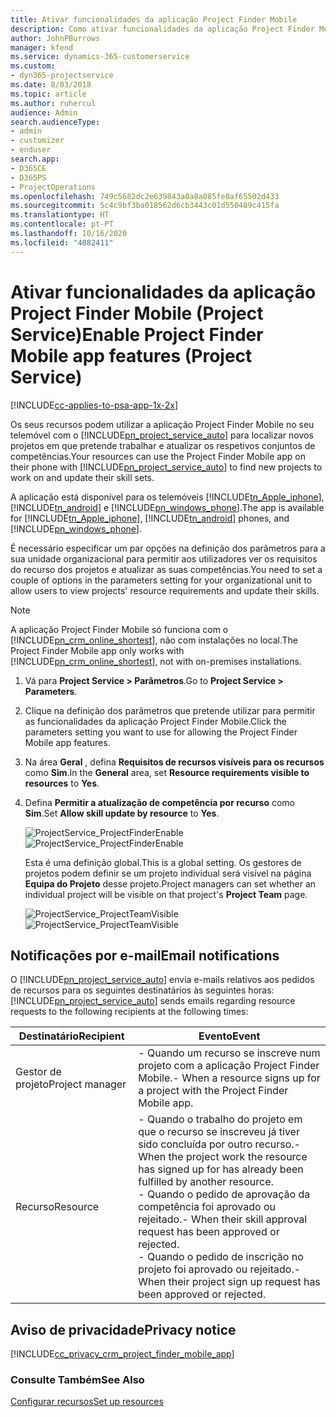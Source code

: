 ```yaml
---
title: Ativar funcionalidades da aplicação Project Finder Mobile
description: Como ativar funcionalidades da aplicação Project Finder Mobile no Project Service
author: JohnPBurrows
manager: kfend
ms.service: dynamics-365-customerservice
ms.custom:
- dyn365-projectservice
ms.date: 8/03/2018
ms.topic: article
ms.author: ruhercul
audience: Admin
search.audienceType:
- admin
- customizer
- enduser
search.app:
- D365CE
- D365PS
- ProjectOperations
ms.openlocfilehash: 749c5682dc2e639843a0a8a085fe8af65502d433
ms.sourcegitcommit: 5c4c9bf3ba018562d6cb3443c01d550489c415fa
ms.translationtype: HT
ms.contentlocale: pt-PT
ms.lasthandoff: 10/16/2020
ms.locfileid: "4082411"
---
```

# <a name="enable-project-finder-mobile-app-features-project-service"></a><span data-ttu-id="851b5-103">Ativar funcionalidades da aplicação Project Finder Mobile (Project Service)</span><span class="sxs-lookup"><span data-stu-id="851b5-103">Enable Project Finder Mobile app features (Project Service)</span></span>

[!INCLUDE[cc-applies-to-psa-app-1x-2x](../includes/cc-applies-to-psa-app-1x-2x.md)]

<span data-ttu-id="851b5-104">Os seus recursos podem utilizar a aplicação Project Finder Mobile no seu telemóvel com o [!INCLUDE[pn_project_service_auto](../includes/pn-project-service-auto.md)] para localizar novos projetos em que pretende trabalhar e atualizar os respetivos conjuntos de competências.</span><span class="sxs-lookup"><span data-stu-id="851b5-104">Your resources can use the Project Finder Mobile app on their phone with [!INCLUDE[pn_project_service_auto](../includes/pn-project-service-auto.md)] to find new projects to work on and update their skill sets.</span></span>  
  
 <span data-ttu-id="851b5-105">A aplicação está disponível para os telemóveis [!INCLUDE[tn_Apple_iphone](../includes/tn-apple-iphone.md)], [!INCLUDE[tn_android](../includes/tn-android.md)] e [!INCLUDE[pn_windows_phone](../includes/pn-windows-phone.md)].</span><span class="sxs-lookup"><span data-stu-id="851b5-105">The app is available for [!INCLUDE[tn_Apple_iphone](../includes/tn-apple-iphone.md)], [!INCLUDE[tn_android](../includes/tn-android.md)] phones, and [!INCLUDE[pn_windows_phone](../includes/pn-windows-phone.md)].</span></span>  
  
 <span data-ttu-id="851b5-106">É necessário especificar um par opções na definição dos parâmetros para a sua unidade organizacional para permitir aos utilizadores ver os requisitos do recurso dos projetos e atualizar as suas competências.</span><span class="sxs-lookup"><span data-stu-id="851b5-106">You need to set a couple of options in the parameters setting for your organizational unit to allow users to view projects' resource requirements and update their skills.</span></span>  
  
> [!NOTE]
>  <span data-ttu-id="851b5-107">A aplicação Project Finder Mobile só funciona com o [!INCLUDE[pn_crm_online_shortest](../includes/pn-crm-online-shortest.md)], não com instalações no local.</span><span class="sxs-lookup"><span data-stu-id="851b5-107">The Project Finder Mobile app only works with [!INCLUDE[pn_crm_online_shortest](../includes/pn-crm-online-shortest.md)], not with on-premises installations.</span></span>  
  
1. <span data-ttu-id="851b5-108">Vá para **Project Service > Parâmetros**.</span><span class="sxs-lookup"><span data-stu-id="851b5-108">Go to **Project Service > Parameters**.</span></span>  
  
2. <span data-ttu-id="851b5-109">Clique na definição dos parâmetros que pretende utilizar para permitir as funcionalidades da aplicação Project Finder Mobile.</span><span class="sxs-lookup"><span data-stu-id="851b5-109">Click the parameters setting you want to use for allowing the Project Finder Mobile app features.</span></span>  
  
3. <span data-ttu-id="851b5-110">Na área **Geral** , defina **Requisitos de recursos visíveis para os recursos** como **Sim**.</span><span class="sxs-lookup"><span data-stu-id="851b5-110">In the **General** area, set **Resource requirements visible to resources** to **Yes**.</span></span>  
  
4. <span data-ttu-id="851b5-111">Defina **Permitir a atualização de competência por recurso** como **Sim**.</span><span class="sxs-lookup"><span data-stu-id="851b5-111">Set **Allow skill update by resource** to **Yes**.</span></span>  
  
   <span data-ttu-id="851b5-112">![ProjectService_ProjectFinderEnable](../psa/media/project-service-project-finder-enable.png "ProjectService_ProjectFinderEnable")</span><span class="sxs-lookup"><span data-stu-id="851b5-112">![ProjectService_ProjectFinderEnable](../psa/media/project-service-project-finder-enable.png "ProjectService_ProjectFinderEnable")</span></span>  
  
   <span data-ttu-id="851b5-113">Esta é uma definição global.</span><span class="sxs-lookup"><span data-stu-id="851b5-113">This is a global setting.</span></span> <span data-ttu-id="851b5-114">Os gestores de projetos podem definir se um projeto individual será visível na página **Equipa do Projeto** desse projeto.</span><span class="sxs-lookup"><span data-stu-id="851b5-114">Project managers can set whether an individual project will be visible on that project's **Project Team** page.</span></span>  
  
   <span data-ttu-id="851b5-115">![ProjectService_ProjectTeamVisible](../psa/media/project-service-project-team-visible.png "ProjectService_ProjectTeamVisible")</span><span class="sxs-lookup"><span data-stu-id="851b5-115">![ProjectService_ProjectTeamVisible](../psa/media/project-service-project-team-visible.png "ProjectService_ProjectTeamVisible")</span></span>  
  
## <a name="email-notifications"></a><span data-ttu-id="851b5-116">Notificações por e-mail</span><span class="sxs-lookup"><span data-stu-id="851b5-116">Email notifications</span></span>  
 <span data-ttu-id="851b5-117">O [!INCLUDE[pn_project_service_auto](../includes/pn-project-service-auto.md)] envia e-mails relativos aos pedidos de recursos para os seguintes destinatários às seguintes horas:</span><span class="sxs-lookup"><span data-stu-id="851b5-117">[!INCLUDE[pn_project_service_auto](../includes/pn-project-service-auto.md)] sends emails regarding resource requests to the following recipients at the following times:</span></span>  
  
|<span data-ttu-id="851b5-118">Destinatário</span><span class="sxs-lookup"><span data-stu-id="851b5-118">Recipient</span></span>|<span data-ttu-id="851b5-119">Evento</span><span class="sxs-lookup"><span data-stu-id="851b5-119">Event</span></span>|  
|---------------|-----------|  
|<span data-ttu-id="851b5-120">Gestor de projeto</span><span class="sxs-lookup"><span data-stu-id="851b5-120">Project manager</span></span>|<span data-ttu-id="851b5-121">- Quando um recurso se inscreve num projeto com a aplicação Project Finder Mobile.</span><span class="sxs-lookup"><span data-stu-id="851b5-121">-   When a resource signs up for a project with the Project Finder Mobile app.</span></span>|  
|<span data-ttu-id="851b5-122">Recurso</span><span class="sxs-lookup"><span data-stu-id="851b5-122">Resource</span></span>|<span data-ttu-id="851b5-123">- Quando o trabalho do projeto em que o recurso se inscreveu já tiver sido concluída por outro recurso.</span><span class="sxs-lookup"><span data-stu-id="851b5-123">-   When the project work the resource has signed up for has already been fulfilled by another resource.</span></span><br /><span data-ttu-id="851b5-124">- Quando o pedido de aprovação da competência foi aprovado ou rejeitado.</span><span class="sxs-lookup"><span data-stu-id="851b5-124">-   When their skill approval request has been approved or rejected.</span></span><br /><span data-ttu-id="851b5-125">- Quando o pedido de inscrição no projeto foi aprovado ou rejeitado.</span><span class="sxs-lookup"><span data-stu-id="851b5-125">-   When their project sign up request has been approved or rejected.</span></span>|  
  
## <a name="privacy-notice"></a><span data-ttu-id="851b5-126">Aviso de privacidade</span><span class="sxs-lookup"><span data-stu-id="851b5-126">Privacy notice</span></span>  
 [!INCLUDE[cc_privacy_crm_project_finder_mobile_app](../includes/cc-privacy-crm-project-finder-mobile-app.md)]  
  
### <a name="see-also"></a><span data-ttu-id="851b5-127">Consulte Também</span><span class="sxs-lookup"><span data-stu-id="851b5-127">See Also</span></span>  
 [<span data-ttu-id="851b5-128">Configurar recursos</span><span class="sxs-lookup"><span data-stu-id="851b5-128">Set up resources</span></span>](../psa/set-up-resources.md)
